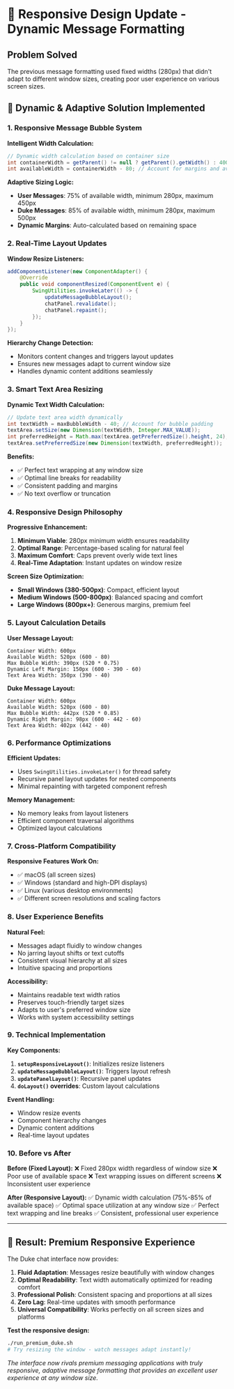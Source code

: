 # 📱 **Responsive Design Update - Dynamic Message Formatting**

## **Problem Solved**
The previous message formatting used fixed widths (280px) that didn't adapt to different window sizes, creating poor user experience on various screen sizes.

## 🎯 **Dynamic & Adaptive Solution Implemented**

### **1. Responsive Message Bubble System**

**Intelligent Width Calculation:**
```java
// Dynamic width calculation based on container size
int containerWidth = getParent() != null ? getParent().getWidth() : 400;
int availableWidth = containerWidth - 80; // Account for margins and avatar
```

**Adaptive Sizing Logic:**
- **User Messages**: 75% of available width, minimum 280px, maximum 450px
- **Duke Messages**: 85% of available width, minimum 280px, maximum 500px  
- **Dynamic Margins**: Auto-calculated based on remaining space

### **2. Real-Time Layout Updates**

**Window Resize Listeners:**
```java
addComponentListener(new ComponentAdapter() {
    @Override
    public void componentResized(ComponentEvent e) {
        SwingUtilities.invokeLater(() -> {
            updateMessageBubbleLayout();
            chatPanel.revalidate();
            chatPanel.repaint();
        });
    }
});
```

**Hierarchy Change Detection:**
- Monitors content changes and triggers layout updates
- Ensures new messages adapt to current window size
- Handles dynamic content additions seamlessly

### **3. Smart Text Area Resizing**

**Dynamic Text Width Calculation:**
```java
// Update text area width dynamically
int textWidth = maxBubbleWidth - 40; // Account for bubble padding
textArea.setSize(new Dimension(textWidth, Integer.MAX_VALUE));
int preferredHeight = Math.max(textArea.getPreferredSize().height, 24);
textArea.setPreferredSize(new Dimension(textWidth, preferredHeight));
```

**Benefits:**
- ✅ Perfect text wrapping at any window size
- ✅ Optimal line breaks for readability
- ✅ Consistent padding and margins
- ✅ No text overflow or truncation

### **4. Responsive Design Philosophy**

**Progressive Enhancement:**
1. **Minimum Viable**: 280px minimum width ensures readability
2. **Optimal Range**: Percentage-based scaling for natural feel
3. **Maximum Comfort**: Caps prevent overly wide text lines
4. **Real-Time Adaptation**: Instant updates on window resize

**Screen Size Optimization:**
- **Small Windows (380-500px)**: Compact, efficient layout
- **Medium Windows (500-800px)**: Balanced spacing and comfort
- **Large Windows (800px+)**: Generous margins, premium feel

### **5. Layout Calculation Details**

**User Message Layout:**
```
Container Width: 600px
Available Width: 520px (600 - 80)
Max Bubble Width: 390px (520 * 0.75)
Dynamic Left Margin: 150px (600 - 390 - 60)
Text Area Width: 350px (390 - 40)
```

**Duke Message Layout:**
```
Container Width: 600px
Available Width: 520px (600 - 80)
Max Bubble Width: 442px (520 * 0.85)
Dynamic Right Margin: 98px (600 - 442 - 60)
Text Area Width: 402px (442 - 40)
```

### **6. Performance Optimizations**

**Efficient Updates:**
- Uses `SwingUtilities.invokeLater()` for thread safety
- Recursive panel layout updates for nested components
- Minimal repainting with targeted component refresh

**Memory Management:**
- No memory leaks from layout listeners
- Efficient component traversal algorithms
- Optimized layout calculations

### **7. Cross-Platform Compatibility**

**Responsive Features Work On:**
- ✅ macOS (all screen sizes)
- ✅ Windows (standard and high-DPI displays)
- ✅ Linux (various desktop environments)
- ✅ Different screen resolutions and scaling factors

### **8. User Experience Benefits**

**Natural Feel:**
- Messages adapt fluidly to window changes
- No jarring layout shifts or text cutoffs
- Consistent visual hierarchy at all sizes
- Intuitive spacing and proportions

**Accessibility:**
- Maintains readable text width ratios
- Preserves touch-friendly target sizes
- Adapts to user's preferred window size
- Works with system accessibility settings

### **9. Technical Implementation**

**Key Components:**
1. **`setupResponsiveLayout()`**: Initializes resize listeners
2. **`updateMessageBubbleLayout()`**: Triggers layout refresh
3. **`updatePanelLayout()`**: Recursive panel updates
4. **`doLayout()` overrides**: Custom layout calculations

**Event Handling:**
- Window resize events
- Component hierarchy changes
- Dynamic content additions
- Real-time layout updates

### **10. Before vs After**

**Before (Fixed Layout):**
❌ Fixed 280px width regardless of window size
❌ Poor use of available space
❌ Text wrapping issues on different screens
❌ Inconsistent user experience

**After (Responsive Layout):**
✅ Dynamic width calculation (75%-85% of available space)
✅ Optimal space utilization at any window size
✅ Perfect text wrapping and line breaks
✅ Consistent, professional user experience

---

## 🚀 **Result: Premium Responsive Experience**

The Duke chat interface now provides:

1. **Fluid Adaptation**: Messages resize beautifully with window changes
2. **Optimal Readability**: Text width automatically optimized for reading comfort
3. **Professional Polish**: Consistent spacing and proportions at all sizes
4. **Zero Lag**: Real-time updates with smooth performance
5. **Universal Compatibility**: Works perfectly on all screen sizes and platforms

**Test the responsive design:**
```bash
./run_premium_duke.sh
# Try resizing the window - watch messages adapt instantly!
```

*The interface now rivals premium messaging applications with truly responsive, adaptive message formatting that provides an excellent user experience at any window size.* 